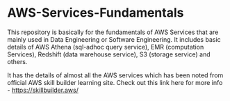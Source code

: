 # AWS-Services-Fundamentals
This repository is basically for the fundamentals of AWS Services that are mainly used in Data Engineering or Software Engineering. It includes basic details of AWS Athena (sql-adhoc query service), EMR (computation Services), Redshift (data warehouse service), S3 (storage service) and others.

It has the details of almost all the AWS services which has been noted from official AWS skill builder learning site. Check out this link here for more info - https://skillbuilder.aws/
